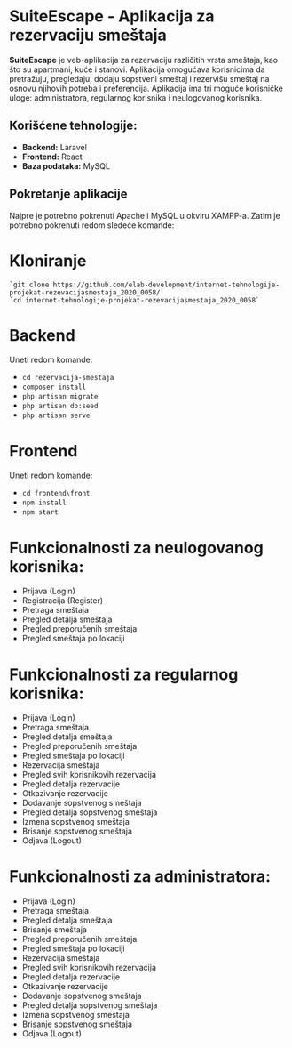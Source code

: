# SuiteEscape - Aplikacija za rezervaciju smeštaja

**SuiteEscape** je veb-aplikacija za rezervaciju različitih vrsta smeštaja, kao što su apartmani, kuće i stanovi. Aplikacija omogućava korisnicima da pretražuju, pregledaju, dodaju sopstveni smeštaj i rezervišu smeštaj na osnovu njihovih potreba i preferencija. Aplikacija ima tri moguće korisničke uloge: administratora, regularnog korisnika i neulogovanog korisnika.

## Korišćene tehnologije:

- **Backend:** Laravel
- **Frontend:** React
- **Baza podataka:** MySQL

## Pokretanje aplikacije

Najpre je potrebno pokrenuti Apache i MySQL u okviru XAMPP-a. Zatim je potrebno pokrenuti redom sledeće komande:

# Kloniranje

    `git clone https://github.com/elab-development/internet-tehnologije-projekat-rezevacijasmestaja_2020_0058/`
    `cd internet-tehnologije-projekat-rezevacijasmestaja_2020_0058`

# Backend

Uneti redom komande:

- `cd rezervacija-smestaja`
- `composer install`
- `php artisan migrate`
- `php artisan db:seed`
- `php artisan serve`

# Frontend

Uneti redom komande:

- `cd frontend\front`
- `npm install`
- `npm start`

# Funkcionalnosti za neulogovanog korisnika:

- Prijava (Login)
- Registracija (Register)
- Pretraga smeštaja
- Pregled detalja smeštaja
- Pregled preporučenih smeštaja
- Pregled smeštaja po lokaciji

# Funkcionalnosti za regularnog korisnika:

- Prijava (Login)
- Pretraga smeštaja
- Pregled detalja smeštaja
- Pregled preporučenih smeštaja
- Pregled smeštaja po lokaciji
- Rezervacija smeštaja
- Pregled svih korisnikovih rezervacija
- Pregled detalja rezervacije
- Otkazivanje rezervacije
- Dodavanje sopstvenog smeštaja
- Pregled detalja sopstvenog smeštaja
- Izmena sopstvenog smeštaja
- Brisanje sopstvenog smeštaja
- Odjava (Logout)

# Funkcionalnosti za administratora:

- Prijava (Login)
- Pretraga smeštaja
- Pregled detalja smeštaja
- Brisanje smeštaja
- Pregled preporučenih smeštaja
- Pregled smeštaja po lokaciji
- Rezervacija smeštaja
- Pregled svih korisnikovih rezervacija
- Pregled detalja rezervacije
- Otkazivanje rezervacije
- Dodavanje sopstvenog smeštaja
- Pregled detalja sopstvenog smeštaja
- Izmena sopstvenog smeštaja
- Brisanje sopstvenog smeštaja
- Odjava (Logout)
